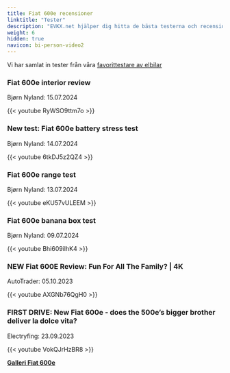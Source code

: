 ```yaml
---
title: Fiat 600e recensioner
linktitle: "Tester"
description: "EVKX.net hjälper dig hitta de bästa testerna och recensionerna av denna modell."
weight: 6
hidden: true
navicon: bi-person-video2
---
```

Vi har samlat in tester från våra [favorittestare av elbilar](../../../../../guides/evreviewers/)

<div class="container text-center shadow p-2 pe-4 mb-5 bg-body-tertiary rounded border">
<h3>Fiat 600e interior review</h3>
<p>Bjørn Nyland: 15.07.2024</p>

{{< youtube RyWSO9ttm7o >}}

</div>
<div class="container text-center shadow p-2 pe-4 mb-5 bg-body-tertiary rounded border">
<h3>New test: Fiat 600e battery stress test</h3>
<p>Bjørn Nyland: 14.07.2024</p>

{{< youtube 6tkDJ5z2QZ4 >}}

</div>
<div class="container text-center shadow p-2 pe-4 mb-5 bg-body-tertiary rounded border">
<h3>Fiat 600e range test</h3>
<p>Bjørn Nyland: 13.07.2024</p>

{{< youtube eKU57vULEEM >}}

</div>
<div class="container text-center shadow p-2 pe-4 mb-5 bg-body-tertiary rounded border">
<h3>Fiat 600e banana box test</h3>
<p>Bjørn Nyland: 09.07.2024</p>

{{< youtube Bhi609ilhK4 >}}

</div>
<div class="container text-center shadow p-2 pe-4 mb-5 bg-body-tertiary rounded border">
<h3>NEW Fiat 600E Review: Fun For All The Family? | 4K</h3>
<p>AutoTrader: 05.10.2023</p>

{{< youtube AXGNb76QgH0 >}}

</div>
<div class="container text-center shadow p-2 pe-4 mb-5 bg-body-tertiary rounded border">
<h3>FIRST DRIVE: New Fiat 600e - does the 500e’s bigger brother deliver la dolce vita?</h3>
<p>Electryfing: 23.09.2023</p>

{{< youtube VokQJrHzBR8 >}}

</div>
<div class="mt-3 mb-3">
<a href="../gallery/" class="text-decoration-none text-black">
<strong><i class="bi-arrow-left"></i>Galleri  </strong>
</a>
<a href="../" class="text-decoration-none text-black float-end">
<strong>Fiat 600e <i class="bi-arrow-right"></i></strong>
</a>
</div>
